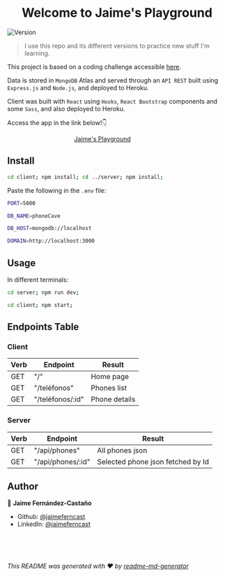 <h1 align="center">Welcome to Jaime's Playground</h1>
<p>
  <img alt="Version" src="https://img.shields.io/badge/version-1.0.0-blue.svg?cacheSeconds=2592000" />
</p>

> I use this repo and its different versions to practice new stuff I'm learning.

This project is based on a coding challenge accessible  <a href="https://github.com/VictorRodriguezIronhack/reto_web">here</a>.

Data is stored in <code>MongoDB</code> Atlas and served through an <code>API REST</code> built using <code>Express.js</code> and <code>Node.js</code>, and deployed to Heroku.

Client was built with <code>React</code> using <code>Hooks</code>, <code>React Bootstrap</code> components and some <code>Sass</code>, and also deployed to Heroku.

Access the app in the link below!👇

&nbsp; &nbsp; &nbsp; &nbsp; &nbsp; &nbsp; &nbsp; &nbsp; &nbsp; &nbsp; &nbsp; &nbsp; &nbsp; &nbsp; &nbsp; &nbsp; &nbsp; &nbsp; &nbsp; &nbsp;[Jaime's Playground](https://jaimes-playground.herokuapp.com/)


## Install

```sh
cd client; npm install; cd ../server; npm install;
```
Paste the following in the <code>.env</code> file:

```sh
PORT=5000

DB_NAME=phoneCave

DB_HOST=mongodb://localhost

DOMAIN=http://localhost:3000
```

## Usage

In different terminals:

```sh
cd server; npm run dev;
```
```sh
cd client; npm start;
```

## Endpoints Table

### Client

| Verb | Endpoint         | Result        |
| ---- | ---------------- | ------------- |
| GET  | "/"              | Home page     |
| GET  | "/teléfonos"     | Phones list   |
| GET  | "/teléfonos/:id" | Phone details |

### Server

| Verb | Endpoint            | Result                              |
| ---- | ------------------- | ----------------------------------- |
| GET  | "/api/phones"       | All phones json              |
| GET  | "/api/phones/:id"   | Selected phone json fetched by Id  |

## Author

👤 **Jaime Fernández-Castaño**

* Github: [@jaimeferncast](https://github.com/jaimeferncast)
* LinkedIn: [@jaimeferncast](https://linkedin.com/in/jaimeferncast)

<br/>
<br/>
<br/>

_This README was generated with ❤️ by [readme-md-generator](https://github.com/kefranabg/readme-md-generator)_
